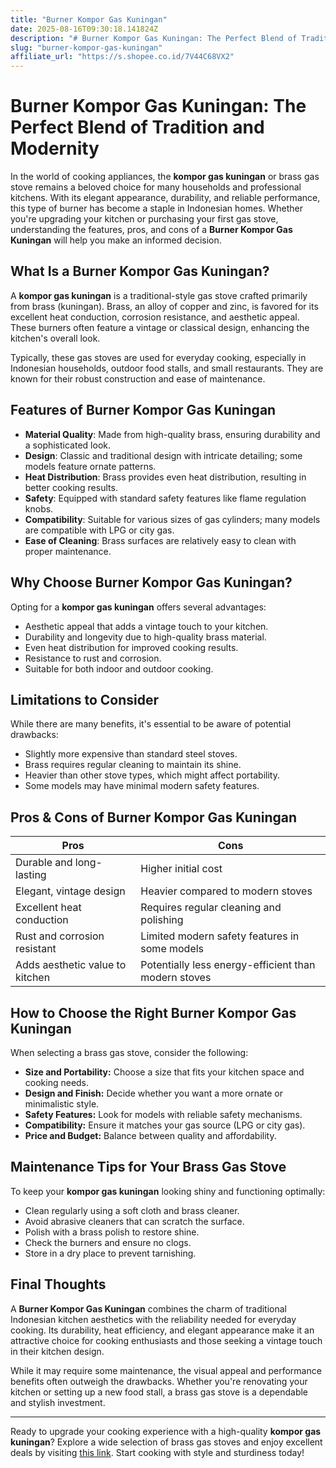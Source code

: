 ```yaml
---
title: "Burner Kompor Gas Kuningan"
date: 2025-08-16T09:30:18.141824Z
description: "# Burner Kompor Gas Kuningan: The Perfect Blend of Tradition and Modernity..."
slug: "burner-kompor-gas-kuningan"
affiliate_url: "https://s.shopee.co.id/7V44C68VX2"
---
```

# Burner Kompor Gas Kuningan: The Perfect Blend of Tradition and Modernity

In the world of cooking appliances, the **kompor gas kuningan** or brass gas stove remains a beloved choice for many households and professional kitchens. With its elegant appearance, durability, and reliable performance, this type of burner has become a staple in Indonesian homes. Whether you're upgrading your kitchen or purchasing your first gas stove, understanding the features, pros, and cons of a **Burner Kompor Gas Kuningan** will help you make an informed decision.

## What Is a Burner Kompor Gas Kuningan?

A **kompor gas kuningan** is a traditional-style gas stove crafted primarily from brass (kuningan). Brass, an alloy of copper and zinc, is favored for its excellent heat conduction, corrosion resistance, and aesthetic appeal. These burners often feature a vintage or classical design, enhancing the kitchen's overall look.

Typically, these gas stoves are used for everyday cooking, especially in Indonesian households, outdoor food stalls, and small restaurants. They are known for their robust construction and ease of maintenance.

## Features of Burner Kompor Gas Kuningan

- **Material Quality**: Made from high-quality brass, ensuring durability and a sophisticated look.
- **Design**: Classic and traditional design with intricate detailing; some models feature ornate patterns.
- **Heat Distribution**: Brass provides even heat distribution, resulting in better cooking results.
- **Safety**: Equipped with standard safety features like flame regulation knobs.
- **Compatibility**: Suitable for various sizes of gas cylinders; many models are compatible with LPG or city gas.
- **Ease of Cleaning**: Brass surfaces are relatively easy to clean with proper maintenance.

## Why Choose Burner Kompor Gas Kuningan?

Opting for a **kompor gas kuningan** offers several advantages:

- Aesthetic appeal that adds a vintage touch to your kitchen.
- Durability and longevity due to high-quality brass material.
- Even heat distribution for improved cooking results.
- Resistance to rust and corrosion.
- Suitable for both indoor and outdoor cooking.

## Limitations to Consider

While there are many benefits, it's essential to be aware of potential drawbacks:

- Slightly more expensive than standard steel stoves.
- Brass requires regular cleaning to maintain its shine.
- Heavier than other stove types, which might affect portability.
- Some models may have minimal modern safety features.

## Pros & Cons of Burner Kompor Gas Kuningan

| **Pros** | **Cons** |
| --- | --- |
| Durable and long-lasting | Higher initial cost |
| Elegant, vintage design | Heavier compared to modern stoves |
| Excellent heat conduction | Requires regular cleaning and polishing |
| Rust and corrosion resistant | Limited modern safety features in some models |
| Adds aesthetic value to kitchen | Potentially less energy-efficient than modern stoves |

## How to Choose the Right Burner Kompor Gas Kuningan

When selecting a brass gas stove, consider the following:

- **Size and Portability:** Choose a size that fits your kitchen space and cooking needs.
- **Design and Finish:** Decide whether you want a more ornate or minimalistic style.
- **Safety Features:** Look for models with reliable safety mechanisms.
- **Compatibility:** Ensure it matches your gas source (LPG or city gas).
- **Price and Budget:** Balance between quality and affordability.

## Maintenance Tips for Your Brass Gas Stove

To keep your **kompor gas kuningan** looking shiny and functioning optimally:

- Clean regularly using a soft cloth and brass cleaner.
- Avoid abrasive cleaners that can scratch the surface.
- Polish with a brass polish to restore shine.
- Check the burners and ensure no clogs.
- Store in a dry place to prevent tarnishing.

## Final Thoughts

A **Burner Kompor Gas Kuningan** combines the charm of traditional Indonesian kitchen aesthetics with the reliability needed for everyday cooking. Its durability, heat efficiency, and elegant appearance make it an attractive choice for cooking enthusiasts and those seeking a vintage touch in their kitchen design.

While it may require some maintenance, the visual appeal and performance benefits often outweigh the drawbacks. Whether you're renovating your kitchen or setting up a new food stall, a brass gas stove is a dependable and stylish investment.

---

Ready to upgrade your cooking experience with a high-quality **kompor gas kuningan**? Explore a wide selection of brass gas stoves and enjoy excellent deals by visiting [this link](https://s.shopee.co.id/7V44C68VX2). Start cooking with style and sturdiness today!